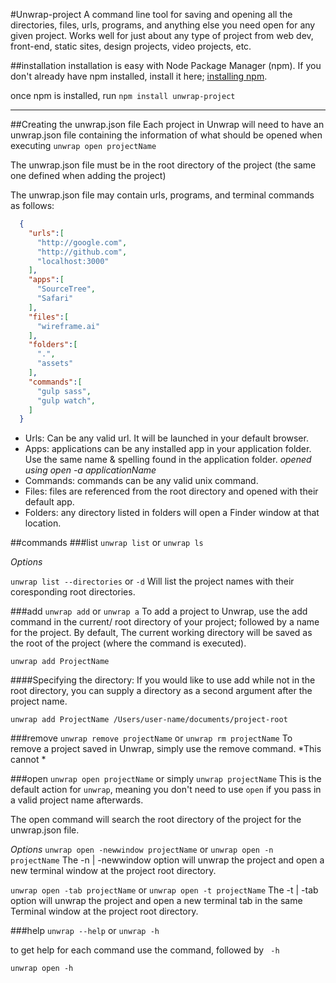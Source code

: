 #Unwrap-project
A command line tool for saving and opening all the directories, files, urls, programs, and anything else you need open for any given project. Works well for just about any type of project from web dev, front-end, static sites, design projects, video projects, etc.

##installation
installation is easy with Node Package Manager (npm). If you don't already have npm installed, install it here; [installing npm](htpp://www.npm.org).

once npm is installed, run
`npm install unwrap-project`

---

##Creating the unwrap.json file
Each project in Unwrap will need to have an unwrap.json file containing the information of what should be opened when executing `unwrap open projectName`

The unwrap.json file must be in the root directory of the project (the same one defined when adding the project)

The unwrap.json file may contain urls, programs, and terminal commands as follows:
```json
  {
    "urls":[
      "http://google.com",
      "http://github.com",
      "localhost:3000"
    ],
    "apps":[
      "SourceTree",
      "Safari"
    ],
    "files":[
      "wireframe.ai"
    ],
    "folders":[
      ".",
      "assets"
    ],
    "commands":[
      "gulp sass",
      "gulp watch",
    ]
  }

```
- Urls: Can be any valid url. It will be launched in your default browser.
- Apps: applications can be any installed app in your application folder. Use the same name & spelling found in the application folder. *opened using open -a applicationName*
- Commands: commands can be any valid unix command.
- Files: files are referenced from the root directory and opened with their default app. 
- Folders: any directory listed in folders will open a Finder window at that location.


##commands
###list
`unwrap list` or `unwrap ls`

*Options*

`unwrap list --directories` or `-d`
Will list the project names with their coresponding root directories.


###add
`unwrap add` or `unwrap a`
To add a project to Unwrap, use the add command in the current/ root directory of your project; followed by a name for the project. By default, The current working directory will be saved as the root of the project (where the command is executed).
```
unwrap add ProjectName
```
####Specifying the directory: 
If you would like to use add while not in the root directory, you can supply a directory as a second argument after the project name. 
```
unwrap add ProjectName /Users/user-name/documents/project-root
```

###remove
`unwrap remove projectName` or `unwrap rm projectName`
To remove a project saved in Unwrap, simply use the remove command. *This cannot *

###open
`unwrap open projectName` or simply `unwrap projectName`
This is the default action for `unwrap`, meaning you don't need to use `open` if you pass in a valid project name afterwards. 

The open command will search the root directory of the project for the unwrap.json file. 

*Options*
`unwrap open -newwindow projectName` or `unwrap open -n projectName`
The -n | -newwindow option will unwrap the project and open a new terminal window at the project root directory.

`unwrap open -tab projectName` or `unwrap open -t projectName`
The -t | -tab option will unwrap the project and open a new terminal tab in the same Terminal window at the project root directory. 

###help
`unwrap --help` or `unwrap -h`

to get help for each command use the command, followed by ` -h`
```
unwrap open -h
```

